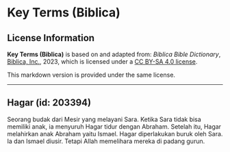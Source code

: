 # Key Terms (Biblica)

## License Information

**Key Terms (Biblica)** is based on and adapted from: _Biblica Bible Dictionary_, [Biblica, Inc.](https://www.biblica.com/), 2023, which is licensed under a [CC BY-SA 4.0 license](https://creativecommons.org/licenses/by-sa/4.0/legalcode.en).

This markdown version is provided under the same license.



--------------------------------

## Hagar (id: 203394)

Seorang budak dari Mesir yang melayani Sara. Ketika Sara tidak bisa memiliki anak, ia menyuruh Hagar tidur dengan Abraham. Setelah itu, Hagar melahirkan anak Abraham yaitu Ismael. Hagar diperlakukan buruk oleh Sara. Ia dan Ismael diusir. Tetapi Allah memelihara mereka di padang gurun.


